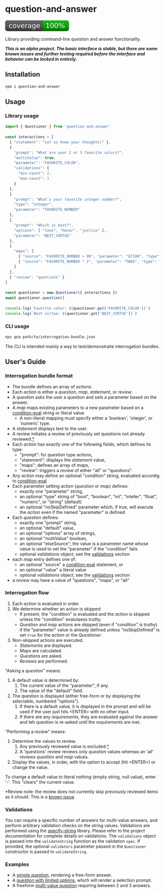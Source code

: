 # question-and-answer
[![coverage: 100%](./.readme-assets/coverage.svg)](https://github.com/liquid-labs/question-and-answer/pulls?q=is%3Apr+is%3Aclosed)

Library providing command-line question and answer functionality.

___This is an alpha project. The basic interface is stable, but there are some known issues and further testing required before the interface and behavior can be locked in entirely.___

## Installation

```bash
npm i question-and-answer
```

## Usage

### Library usage

```javascript
import { Questioner } from 'question-and-answer'

const interactions = [
  { "statement": "Let us know your thoughts!" },
  { 
    "prompt": "What are your 2 or 3 favorite colors?",
    "multiValue": true,
    "parameter": "FAVORITE_COLOR",
    "validations": {
      "min-count": 2,
      "max-count": 3
    }
  },
  {
    "prompt": "What's your favorite integer number?",
    "type": "integer",
    "parameter": "FAVORITE_NUMBER"
  },
  { 
    "prompt": "Which is best?",
    "options": [ "love", "honor", "justice" ],
    "parameter": "BEST_VIRTUE"
  },
  {
    "maps": [
      { "source": "FAVORITE_NUMBER > 99", "parameter": "GT100", "type": "boolean" },
      { "source": "FAVORITE_NUMBER * 2", "parameter": "TWOX", "type": "integer" }
    ]
  },
  { "review": "questions" }
]

const questioner = new Questioner({ interactions })
await questioner.question()

console.log(`Favorite color: ${questioner.get('FAVORITE_COLOR')}`)
console.log(`Best virtue: ${questioner.get('BEST_VIRTUE')}`)
```

### CLI usage

```bash
npx qna path/to/interrogation-bundle.json
```

The CLI is intended mainly a way to test/demonstraite interrogation bundles.

## User's Guide

### Interrogation bundle format

- The bundle defines an array of _actions_.
- Each _action_ is either a _question_, _map_, _statement_, or _review_.
- A _question_ asks the user a question and sets a parameter based on the answer.
- A _map_ maps existing parameters to a new parameter based on a [condition-eval](https://github.com/liquid-labs/condition-eval) string or literal value.
  - A non-literal mapping must specify either a 'boolean', 'integer', or 'numeric' type.
- A _statement_ displays text to the user.
- A review initiates a review of previously set questions not already reviewed.[*](#review-note)
- Each _action_ has exactly one of the following fields, which defines its type:
  - "prompt": for _question_ type actions,
  - "statement": displays the _statement_ value,
  - "maps": defines an array of _maps_,
  - "review": triggers a _review_ of either "all" or "questions".
- Any _action_ may define an optional "condition" string, evaluated accordig to [condition-eval](https://github.com/liquid-labs/condition-eval)
- Each parameter setting _action_ (_question_ or _map_) defines:
  - exactly one "parameter" string,
  - an optional "type" string of "bool", "boolean", "int", "intefer", "float", "numeric", or "string" (default)
  - an optional "noSkipDefined" parameter which, if true, will execute the _action_ even if the named "parameter" is defined
- Each _question_ defines:
  - exactly one "prompt" string,
  - an optional "default" value,
  - an optional "options" array of strings,
  - an optional "multiValue" boolean,
  - an optional "elseSource"; the value is a parameter name whose value is used to set the "parameter" if the "condition" fails
  - optional _validations_ object; see the [validations](#validations) section
- each _map_ entry defines one of:
  - an optional "source" a [condition-eval](https://github.com/liquid-labs/condition-eval) statement, or
  - an optional "value" a literal value
  - optional _validations_ object; see the [validations](#validations) section
- a _review_ may have a value of "questions", "maps", or "all"

### Interrogation flow

1. Each _action_ is evaluated in order.
2. We determine whether an action is skipped:
   - If present, the "condition" is evaluated and the _action_ is skipped unless the "condition" evalutaess truthy.
   - _Question_ and _map_ actions are skipped (even if "condition" is truthy) if the "parameter" value is already defined unless "noSkipDefined" is set `true` for the _action_ or the _Questioner_.
3. Non-skipped actions are executed.
   - _Statements_ are displayed.
   - _Maps_ are calculated.
   - _Questions_ are asked.
   - _Reviews_ are performed.

"Asking a _question_" means:
1. A default value is determined by:
   1. The current value of the "parameter", if any.
   2. The value of the "default" field.
2. The question is displayed (either free-form or by displaying the selectable, numbered "options").
   1. If there is a default value, it is displayed in the prompt and will be used if the user just hits &lt;ENTER&gt; with no other input.
   2. If there are any _requirements_, they are evaluated against the answer and teh question is re-asked until the _requirements_ are met.

"Performing a _review_" means:
1. Determine the values to review.
   1. Any previously reviewed value is excluded.[*](#review-note)
   2. A 'questions' review reviews only _question_ values whereas an 'all' reviews _qusetion_ and _map_ values.
2. Display the values, in order, with the option to accept (hit &lt;ENTER&gt;) or change the value.

To change a default value to literal nothing (empty string, null value), enter '-'. This "clears" the current value.

<span id="review-note">*Review note:</span> the review does not currently skip previously reviewed items as it should. This is a [known issue](https://github.com/liquid-labs/question-and-answer/issues/75).

### Validations

You can require a specific number of answers for multi-value answers, and perform arbitrary validation checks on the string values. Validations are performed using the [specify-string](https://github.com/liquid-labs/specify-string) library. Please refer to the project documentation for complete details on validations. The `validations` object is passed into the `validateString` function as the validation `spec`. If provided, the optional `validators` parameter passed in the `Questioner` constructor is passed to `validateString`.

### Examples

- A [simple question](./samples/simple-question.json), rendering a free-form answer.
- A [question with limited options](./sample/simple-options.json), which will render a selection prompt.
- A freeform [multi-value question](./sample/multi-value.json) requiring between 2 and 3 answers.